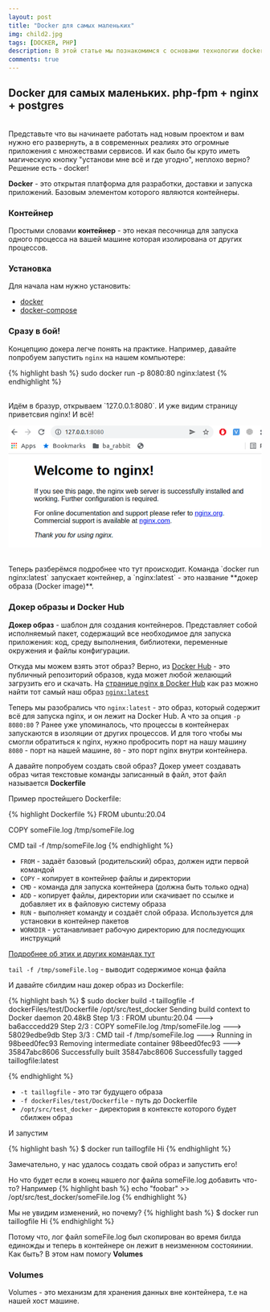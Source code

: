 ```yaml
---
layout: post
title: "Docker для самых маленьких"
img: child2.jpg
tags: [DOCKER, PHP]
description: В этой статье мы познакомимся с основами технологии docker, научимся настраивать сети, пользоваться volume-мами, узнаем что такое docker-compose и развернём простое веб-приложение с использованием php-fpm + nginx + postgres.
comments: true
---
```




## Docker для самых маленьких. php-fpm + nginx + postgres
<br>
Представьте что вы начинаете работать над новым проектом и вам нужно его развернуть, а в современных реалиях это огромные приложения с множествами сервисов. И как было бы круто иметь магическую кнопку "установи мне всё и где угодно", неплохо верно?
Решение есть - docker!


**Docker** - это открытая платформа для разработки, доставки и запуска приложений. Базовым элементом которого являются контейнеры.
<br>
### Контейнер 

Простыми словами **контейнер** - это некая песочница для запуска одного процесса на вашей машине которая изолирована от других процессов.

### Установка

Для начала нам нужно установить:
- [docker](https://docs.docker.com/engine/install/)
- [docker-compose](https://docs.docker.com/compose/install/)


### Сразу в бой!

Концепцию докера легче понять на практике. Например, давайте попробуем запустить `nginx` на нашем компьютере:

{% highlight bash %}
sudo docker run -p 8080:80 nginx:latest
{% endhighlight %}

<br>
Идём в бразур, открываем `127.0.0.1:8080`. И уже видим страницу приветсвия nginx! И всё!

<p align="center">
    <img src="/assets/img/posts/docker-for-kids/nginx-hello.png" alt="nginx hello" style="max-width:100%;">  
</p>
<br>
Теперь разберёмся подробнее что тут происходит. Команда `docker run nginx:latest` запускает контейнер, а `nginx:latest` - это название **докер образа (Docker image)**.


### Докер образы и Docker Hub

**Докер образ** - шаблон для создания контейнеров. Представляет собой исполняемый пакет, содержащий все необходимое для запуска приложения: код, среду выполнения, библиотеки, переменные окружения и файлы конфигурации.

Откуда мы можем взять этот образ? Верно, из [Docker Hub](https://hub.docker.com/) - это публичный репозиторий образов, куда может любой желающий загрузить его и скачать. На [странице nginx в Docker Hub](https://hub.docker.com/_/nginx?tab=tags) как раз можно найти тот самый наш образ [`nginx:latest`](https://hub.docker.com/layers/nginx/library/nginx/latest/images/sha256-b6a3554b020680898ad2d36f2211e03154766cb9841bf46f64d6259b12c3af5c?context=explore)

Теперь мы разобрались что `nginx:latest` - это образ, который содержит всё для запуска nginx, и он лежит на Docker Hub. А что за опция `-p 8080:80` ? Ранее уже упоминалось, что процессы в контейнерах запускаются в изоляции от других процессов. И для того чтобы мы смогли обратиться к nginx, нужно пробросить порт на нашу машину `8080` - порт на нашей машине, `80` - это порт nginx внутри контейнера.

А давайте попробуем создать свой образ? Докер умеет создавать образ читая текстовые команды записанный в файл, этот файл называется **Dockerfile**

Пример простейшего Dockerfile:


{% highlight Dockerfile %}
FROM ubuntu:20.04

COPY someFile.log /tmp/someFile.log

CMD tail -f /tmp/someFile.log
{% endhighlight %}


- `FROM` - задаёт базовый (родительский) образ, должен идти первой командой
- `COPY` - копирует в контейнер файлы и директории
- `CMD` - команда для запуска контейнера (должна быть только одна)
- `ADD` - копирует файлы, директории или скачивает по ссылке и добавляет их в файловую систему образа
- `RUN` - выполняет команду и создаёт слой образа. Используется для установки в контейнер пакетов
- `WORKDIR` - устанавливает рабочую директорию для последующих инструкций

[Подробнее об этих и других командах тут](https://docs.docker.com/engine/reference/builder/)

`tail -f /tmp/someFile.log` - выводит содержимое конца файла 

И давайте сбилдим наш докер образ из Dockerfile:

{% highlight bash %}
$ sudo docker build -t taillogfile -f dockerFiles/test/Dockerfile /opt/src/test_docker
Sending build context to Docker daemon  20.48kB
Step 1/3 : FROM ubuntu:20.04
---> ba6acccedd29
Step 2/3 : COPY someFile.log /tmp/someFile.log
---> 58029edbe9db
Step 3/3 : CMD tail -f /tmp/someFile.log
---> Running in 98beed0fec93
Removing intermediate container 98beed0fec93
---> 35847abc8606
Successfully built 35847abc8606
Successfully tagged taillogfile:latest

{% endhighlight %}

- `-t taillogfile` - это тэг будущего образа
- `-f dockerFiles/test/Dockerfile` - путь до Dockerfile
- `/opt/src/test_docker` - директория в контексте которого будет сбилжен образ

И запустим

{% highlight bash %}
$ docker run taillogfile
Hi
{% endhighlight %}

Замечательно, у нас удалось создать свой образ и запустить его!

Но что будет если в конец нашего лог файла someFile.log добавить что-то?
Например
{% highlight bash %}
echo "foobar" >> /opt/src/test_docker/someFile.log
{% endhighlight %}

Мы не увидим изменений, но почему?
{% highlight bash %}
$ docker run taillogfile
Hi
{% endhighlight %}

Потому что, лог файл someFile.log был скопирован во время билда единожды и теперь в контейнере он лежит в неизменном состояинии.
Как быть? В этом нам помогу **Volumes**

### Volumes

Volumes - это механизм для хранения данных вне контейнера, т.е на нашей хост машине.

<br>
<br>
<br>
<br>
<br>
<br>
<br>
<br>
<br>
<br>
<br>
<br>
<br>
<br>